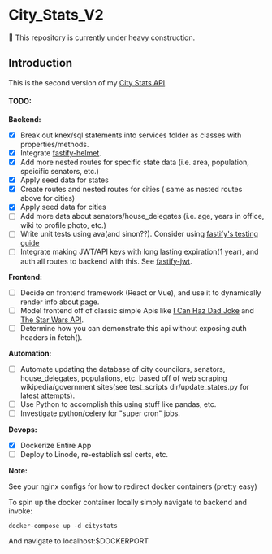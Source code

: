 # City_Stats_V2

:construction: This repository is currently under heavy construction.

## Introduction

This is the second version of my [City Stats API](https://citystats.xyz/states/).

#### TODO:

**Backend:**

-   [x] Break out knex/sql statements into services folder as classes with properties/methods.
-   [x] Integrate [fastify-helmet](https://github.com/fastify/fastify-helmet).
-   [x] Add more nested routes for specific state data (i.e. area, population, speicific senators, etc.)
-   [x] Apply seed data for states
-   [x] Create routes and nested routes for cities ( same as nested routes above for cities)
-   [x] Apply seed data for cities
-   [ ] Add more data about senators/house_delegates (i.e. age, years in office, wiki to profile photo, etc.)
-   [ ] Write unit tests using ava(and sinon??). Consider using [fastify's testing guide](https://fastify.dev/docs/latest/Guides/Testing)
-   [ ] Integrate making JWT/API keys with long lasting expiration(1 year), and auth all routes to backend with this. See [fastify-jwt](https://github.com/fastify/fastify-jwt).

**Frontend:**

-   [ ] Decide on frontend framework (React or Vue), and use it to dynamically render info about page.
-   [ ] Model frontend off of classic simple Apis like [I Can Haz Dad Joke](https://icanhazdadjoke.com/) and [The Star Wars API](https://swapi.dev/).
-   [ ] Determine how you can demonstrate this api without exposing auth headers in fetch().

**Automation:**

-   [ ] Automate updating the database of city councilors, senators, house_delegates, populations, etc. based off of web scraping wikipedia/government sites(see test_scripts dir/update_states.py for latest attempts).
-   [ ] Use Python to accomplish this using stuff like pandas, etc.
-   [ ] Investigate python/celery for "super cron" jobs.

**Devops:**

-   [x] Dockerize Entire App
-   [ ] Deploy to Linode, re-establish ssl certs, etc.

**Note:**

See your nginx configs for how to redirect docker containers (pretty easy)

To spin up the docker container locally simply navigate to backend and invoke:

```
docker-compose up -d citystats
```

And navigate to localhost:$DOCKERPORT

